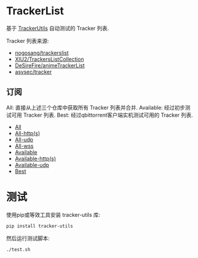 # TrackerList

基于 [TrackerUtils](https://github.com/XiYang6666/TrackerUtils) 自动测试的 Tracker 列表.

Tracker 列表来源:

- [nogosang/trackerslist](https://github.com/ngosang/trackerslist)
- [XIU2/TrackersListCollection](https://github.com/XIU2/TrackersListCollection)
- [DeSireFire/animeTrackerList](https://github.com/DeSireFire/animeTrackerList)
- [asysec/tracker](https://github.com/adysec/tracker)

## 订阅

All: 直接从上述三个仓库中获取所有 Tracker 列表并合并.
Available: 经过初步测试可用 Tracker 列表.
Best: 经过qbittorrent客户端实机测试可用的 Tracker 列表.

- [All](https://raw.githubusercontent.com/XiYang6666/TrackerList/master/data/all.txt)
- [All-http(s)](https://raw.githubusercontent.com/XiYang6666/TrackerList/master/data/all_http(s).txt)
- [All-udp](https://raw.githubusercontent.com/XiYang6666/TrackerList/master/data/all_udp.txt)
- [All-wss](https://raw.githubusercontent.com/XiYang6666/TrackerList/master/data/all_wss.txt)
- [Available](https://raw.githubusercontent.com/XiYang6666/TrackerList/master/data/available.txt)
- [Available-http(s)](https://raw.githubusercontent.com/XiYang6666/TrackerList/master/data/available_http(s).txt)
- [Available-udp](https://raw.githubusercontent.com/XiYang6666/TrackerList/master/data/available_udp.txt)
- [Best](https://raw.githubusercontent.com/XiYang6666/TrackerList/master/data/best.txt)

# 测试

使用pip或等效工具安装 tracker-utils 库:

```bash
pip install tracker-utils
```

然后运行测试脚本:

```bash
./test.sh
```
